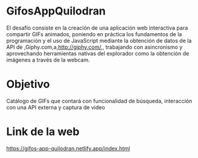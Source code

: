 # GifosAppQuilodran

El desafío consiste en la creación de una aplicación web interactiva para compartir GIFs animados, poniendo en práctica los fundamentos de la programación y el uso de JavaScript mediante la obtención de datos de la API de ,Giphy.com,a,http://giphy.com/,, trabajando con asincronismo y aprovechando herramientas nativas del explorador como la obtención de imágenes a través de la webcam.

# Objetivo
Catálogo de GIFs que contará con funcionalidad de búsqueda, interacción con una API externa y captura de video

# Link de la web
https://gifos-app-quilodran.netlify.app/index.html